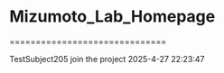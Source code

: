 # Mizumoto_Lab_Homepage

==============================




TestSubject205 join the project
2025-4-27 22:23:47
